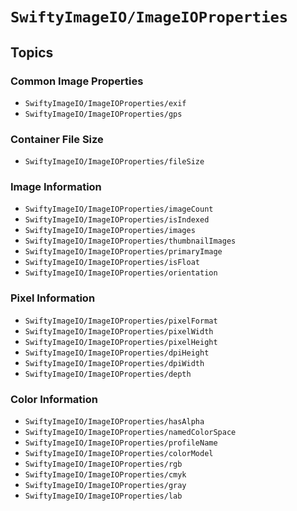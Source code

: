 # ``SwiftyImageIO/ImageIOProperties``

## Topics

### Common Image Properties

- ``SwiftyImageIO/ImageIOProperties/exif``
- ``SwiftyImageIO/ImageIOProperties/gps``

### Container File Size
- ``SwiftyImageIO/ImageIOProperties/fileSize``

### Image Information
- ``SwiftyImageIO/ImageIOProperties/imageCount``
- ``SwiftyImageIO/ImageIOProperties/isIndexed``
- ``SwiftyImageIO/ImageIOProperties/images``
- ``SwiftyImageIO/ImageIOProperties/thumbnailImages``
- ``SwiftyImageIO/ImageIOProperties/primaryImage``
- ``SwiftyImageIO/ImageIOProperties/isFloat``
- ``SwiftyImageIO/ImageIOProperties/orientation``

### Pixel Information
- ``SwiftyImageIO/ImageIOProperties/pixelFormat``
- ``SwiftyImageIO/ImageIOProperties/pixelWidth``
- ``SwiftyImageIO/ImageIOProperties/pixelHeight``
- ``SwiftyImageIO/ImageIOProperties/dpiHeight``
- ``SwiftyImageIO/ImageIOProperties/dpiWidth``
- ``SwiftyImageIO/ImageIOProperties/depth``

### Color Information
- ``SwiftyImageIO/ImageIOProperties/hasAlpha``
- ``SwiftyImageIO/ImageIOProperties/namedColorSpace``
- ``SwiftyImageIO/ImageIOProperties/profileName``
- ``SwiftyImageIO/ImageIOProperties/colorModel``
- ``SwiftyImageIO/ImageIOProperties/rgb``
- ``SwiftyImageIO/ImageIOProperties/cmyk``
- ``SwiftyImageIO/ImageIOProperties/gray``
- ``SwiftyImageIO/ImageIOProperties/lab``
